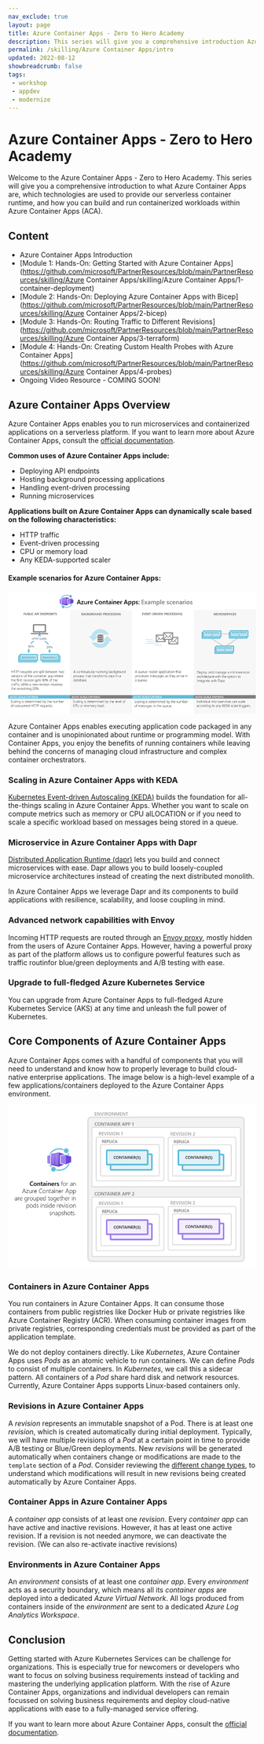 ```yaml
---
nav_exclude: true
layout: page
title: Azure Container Apps - Zero to Hero Academy
description: This series will give you a comprehensive introduction Azure Container Apps.
permalink: /skilling/Azure Container Apps/intro
updated: 2022-08-12
showbreadcrumb: false
tags:
 - workshop
 - appdev
 - modernize
---
```


# Azure Container Apps - Zero to Hero Academy

Welcome to the Azure Container Apps - Zero to Hero Academy. This series will give you a comprehensive introduction to what Azure Container Apps are, which technologies are used to provide our serverless container runtime, and how you can build and run containerized workloads within Azure Container Apps (ACA).

## Content
* Azure Container Apps Introduction
* [Module 1: Hands-On: Getting Started with Azure Container Apps](https://github.com/microsoft/PartnerResources/blob/main/PartnerResources/skilling/Azure Container Apps/skilling/Azure Container Apps/1-container-deployment)
* [Module 2: Hands-On: Deploying Azure Container Apps with Bicep](https://github.com/microsoft/PartnerResources/blob/main/PartnerResources/skilling/Azure Container Apps/2-bicep)
* [Module 3: Hands-On: Routing Traffic to Different Revisions](https://github.com/microsoft/PartnerResources/blob/main/PartnerResources/skilling/Azure Container Apps/3-terraform)
* [Module 4: Hands-On: Creating Custom Health Probes with Azure Container Apps](https://github.com/microsoft/PartnerResources/blob/main/PartnerResources/skilling/Azure Container Apps/4-probes)
* Ongoing Video Resource - COMING SOON!

## Azure Container Apps Overview

Azure Container Apps enables you to run microservices and containerized applications on a serverless platform. If you want to learn more about Azure Container Apps, consult the [official documentation](https://docs.microsoft.com/en-us/azure/container-apps/).

**Common uses of Azure Container Apps include:**
* Deploying API endpoints
* Hosting background processing applications
* Handling event-driven processing
* Running microservices


**Applications built on Azure Container Apps can dynamically scale based on the following characteristics:**
* HTTP traffic
* Event-driven processing
* CPU or memory load
* Any KEDA-supported scaler

#### Example scenarios for Azure Container Apps:
<div style="text-align: center;">

![](assets/aca-workshop/azure-container-apps-example-scenarios.png)

</div>

Azure Container Apps enables executing application code packaged in any container and is unopinionated about runtime or programming model. With Container Apps, you enjoy the benefits of running containers while leaving behind the concerns of managing cloud infrastructure and complex container orchestrators.

### Scaling in Azure Container Apps with KEDA

[Kubernetes Event-driven Autoscaling (KEDA)](https://keda.sh/) builds the foundation for all-the-things scaling in Azure Container Apps. Whether you want to scale on compute metrics such as memory or CPU alLOCATION or if you need to scale a specific workload based on messages being stored in a queue.


### Microservice in Azure Container Apps with Dapr

[Distributed Application Runtime (dapr)](https://dapr.io/) lets you build and connect microservices with ease. Dapr allows you to build loosely-coupled microservice architectures instead of creating the next distributed monolith.

In Azure Container Apps we leverage Dapr and its components to build applications with resilience, scalability, and loose coupling in mind.

### Advanced network capabilities with Envoy

Incoming HTTP requests are routed through an [Envoy proxy](https://www.envoyproxy.io/), mostly hidden from the users of Azure Container Apps. However, having a powerful proxy as part of the platform allows us to configure powerful features such as traffic routinfor blue/green deployments and A/B testing with ease.

### Upgrade to full-fledged Azure Kubernetes Service

You can upgrade from Azure Container Apps to full-fledged Azure Kubernetes Service (AKS) at any time and unleash the full power of Kubernetes.

## Core Components of Azure Container Apps

Azure Container Apps comes with a handful of components that you will need to understand and know how to properly leverage to build cloud-native enterprise applications. The image below is a high-level example of a few applications/containers deployed to the Azure Container Apps environment.

<div style="text-align: center;">

![](assets/aca-workshop/azure-container-apps-containers.png)

</div>


### Containers in Azure Container Apps

You run containers in Azure Container Apps. It can consume those containers from public registries like Docker Hub or private registries like Azure Container Registry (ACR). When consuming container images from private registries, corresponding credentials must be provided as part of the application template.

We do not deploy containers directly. Like _Kubernetes_, Azure Container Apps uses _Pods_ as an atomic vehicle to run containers. We can define _Pods_ to consist of multiple containers. In _Kubernetes_, we call this a sidecar pattern. All containers of a _Pod_ share hard disk and network resources. Currently, Azure Container Apps supports Linux-based containers only.

### Revisions in Azure Container Apps

A _revision_ represents an immutable snapshot of a Pod. There is at least one _revision_, which is created automatically during initial deployment. Typically, we will have multiple revisions of a _Pod_ at a certain point in time to provide A/B testing or Blue/Green deployments. New _revisions_ will be generated automatically when containers change or modifications are made to the `template` section of a _Pod_. Consider reviewing the [different change types](https://docs.microsoft.com/en-us/azure/container-apps/revisions#change-types), to understand which modifications will result in new revisions being created automatically by Azure Container Apps.

### Container Apps in Azure Container Apps

A _container app_ consists of at least one _revision_. Every _container app_ can have active and inactive revisions. However, it has at least one active revision. If a revision is not needed anymore, we can deactivate the revision. (We can also re-activate inactive revisions)

### Environments in Azure Container Apps

An _environment_ consists of at least one _container app_. Every _environment_ acts as a security boundary, which means all its _container apps_ are deployed into a dedicated _Azure Virtual Network_. All logs produced from containers inside of the _environment_ are sent to a dedicated _Azure Log Analytics Workspace_.


## Conclusion

Getting started with Azure Kubernetes Services can be challenge for organizations. This is especially true for newcomers or developers who want to focus on solving business requirements instead of tackling and mastering the underlying application platform. With the rise of Azure Container Apps, organizations and individual developers can remain focussed on solving business requirements and deploy cloud-native applications with ease to a fully-managed service offering.

If you want to learn more about Azure Container Apps, consult the [official documentation](https://docs.microsoft.com/en-us/azure/container-apps/).
